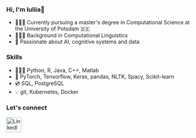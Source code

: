 ### Hi, I'm Iuliia👋

<!--
**iuliia-mozhina/iuliia-mozhina** is a ✨ _special_ ✨ repository because its `README.md` (this file) appears on your GitHub profile.

Here are some ideas to get you started:



--> 
- 👩🏻‍🎓 Currently pursuing a master's degree in Computational Science at the University of Potsdam 🇩🇪
- 👩🏻‍💻 Background in Computational Linguistics
- 🤖 Passionate about AI, cognitive systems and data 

### Skills
- 👩🏻‍💻 Python, R, Java, C++, Matlab
- 🤖 PyTorch, Tensorflow, Keras, pandas, NLTK, Spacy, Scikit-learn 
- 💿 SQL, PostgreSQL
- 💡 git, Kubernetes, Docker

### Let's connect
<a href="https://www.linkedin.com/in/iuliia-mozhina-ab5a29200/" target="_blank"> <img src="https://static.vecteezy.com/system/resources/previews/018/930/587/original/linkedin-logo-linkedin-icon-transparent-free-png.png" alt="LinkedIn" width="40" height="40"/> </a>


